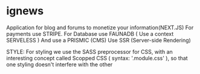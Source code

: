 # ignews
 Application for blog and forums to monetize your information(NEXT.JS)
 For payments use STRIPE.
 For Database use FAUNADB ( Use a context SERVELESS )
 And use a PRISMIC (CMS)
 Use SSR (Server-side Rendering)

STYLE:
For styling we use the SASS preprocessor for CSS, 
with an interesting concept called Scopped CSS ( syntax: '.module.css' ), 
so that one styling doesn't interfere with the other

